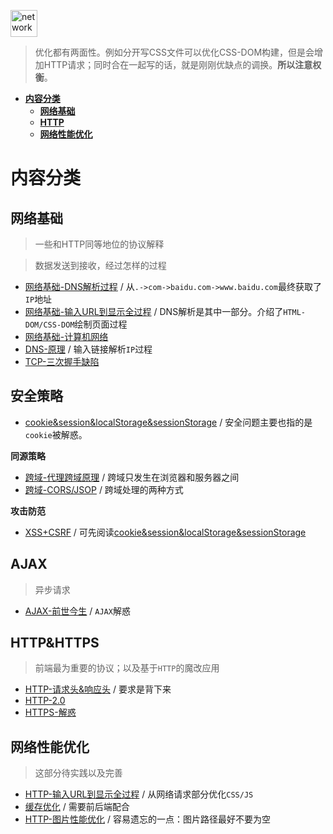 <img src="https://raw.githubusercontent.com/JiangWeixian/JS-Tips/master/img/http.png" height="43px" alt="network"></img>

> 优化都有两面性。例如分开写CSS文件可以优化CSS-DOM构建，但是会增加HTTP请求；同时合在一起写的话，就是刚刚优缺点的调换。**所以注意权衡**。

<!-- TOC -->

- [**内容分类**](#内容分类)
  - [**网络基础**](#网络基础)
  - [**HTTP**](#http)
  - [**网络性能优化**](#网络性能优化)

<!-- /TOC -->

# **内容分类**

## **网络基础**

> 一些和HTTP同等地位的协议解释

> 数据发送到接收，经过怎样的过程

* [网络基础-DNS解析过程](https://github.com/JiangWeixian/JS-Tips/blob/master/%E7%BD%91%E7%BB%9C%E5%9F%BA%E7%A1%80/DNS-%E5%8E%9F%E7%90%86%E8%A7%A3%E6%9E%90.md) / 从`.->com->baidu.com->www.baidu.com`最终获取了`IP`地址
* [网络基础-输入URL到显示全过程](https://github.com/JiangWeixian/JS-Tips/blob/master/%E7%BD%91%E7%BB%9C%E5%9F%BA%E7%A1%80/HTTP-%E8%BE%93%E5%85%A5url%E5%88%B0%E6%98%BE%E7%A4%BA%E9%A1%B5%E9%9D%A2%E4%BB%A5%E5%8F%8A%E8%AF%B7%E6%B1%82%E4%BC%98%E5%8C%96.md) / DNS解析是其中一部分。介绍了`HTML-DOM/CSS-DOM`绘制页面过程
* [网络基础-计算机网络](https://github.com/JiangWeixian/JS-Tips/blob/master/%E7%BD%91%E7%BB%9C%E5%9F%BA%E7%A1%80/%E8%AE%A1%E7%AE%97%E6%9C%BA%E7%BD%91%E7%BB%9C.md)
* [DNS-原理](https://github.com/JiangWeixian/JS-Tips/blob/master/%E7%BD%91%E7%BB%9C%E5%9F%BA%E7%A1%80/DNS-%E5%8E%9F%E7%90%86%E8%A7%A3%E6%9E%90.md) / 输入链接解析`IP`过程
* [TCP-三次握手缺陷](https://github.com/JiangWeixian/JS-Tips/blob/master/%E7%BD%91%E7%BB%9C%E5%9F%BA%E7%A1%80/TCP-%E4%B8%89%E6%AC%A1%E6%8F%A1%E6%89%8B%E7%BC%BA%E9%99%B7.md)

## **安全策略**

* [cookie&session&localStorage&sessionStorage](https://github.com/JiangWeixian/JS-Tips/blob/backend/%E7%BD%91%E7%BB%9C%E5%9F%BA%E7%A1%80/cookie%2Bsession%2Blocalstorage%2Btoken.md) / 安全问题主要也指的是`cookie`被解惑。

**同源策略**

* [跨域-代理跨域原理](https://github.com/JiangWeixian/JS-Tips/blob/master/%E7%BD%91%E7%BB%9C%E5%9F%BA%E7%A1%80/%E8%B7%A8%E5%9F%9F-%E4%BB%A3%E7%90%86%E8%B7%A8%E5%9F%9F%E5%8E%9F%E7%90%86.md) / 跨域只发生在浏览器和服务器之间
* [跨域-CORS/JSOP](https://github.com/JiangWeixian/JS-Tips/blob/master/%E7%BD%91%E7%BB%9C%E5%9F%BA%E7%A1%80/%E8%B7%A8%E5%9F%9F%E5%A4%84%E7%90%86.md) / 跨域处理的两种方式

**攻击防范**

* [XSS+CSRF](https://github.com/JiangWeixian/JS-Tips/blob/master/%E7%BD%91%E7%BB%9C%E5%9F%BA%E7%A1%80/xss%2Bcsrf.md) / 可先阅读[cookie&session&localStorage&sessionStorage](https://github.com/JiangWeixian/JS-Tips/blob/backend/%E7%BD%91%E7%BB%9C%E5%9F%BA%E7%A1%80/cookie%2Bsession%2Blocalstorage%2Btoken.md)

## **AJAX**
> 异步请求

* [AJAX-前世今生](https://github.com/JiangWeixian/JS-Tips/blob/master/%E7%BD%91%E7%BB%9C%E5%9F%BA%E7%A1%80/AJAX-%E5%89%8D%E4%B8%96%E4%BB%8A%E7%94%9F%E8%A7%A3%E6%83%91.md) / `AJAX`解惑

## **HTTP&HTTPS**

> 前端最为重要的协议；以及基于`HTTP`的魔改应用

* [HTTP-请求头&响应头](https://github.com/JiangWeixian/JS-Tips/blob/master/%E7%BD%91%E7%BB%9C%E5%9F%BA%E7%A1%80/HTTP-request%26response-headers.md) / 要求是背下来
* [HTTP-2.0](https://github.com/JiangWeixian/JS-Tips/blob/master/%E7%BD%91%E7%BB%9C%E5%9F%BA%E7%A1%80/HTTP-2.0.md)
* [HTTPS-解惑](https://github.com/JiangWeixian/JS-Tips/blob/master/%E7%BD%91%E7%BB%9C%E5%9F%BA%E7%A1%80/HTTPS-%E8%A7%A3%E9%87%8A.md)

## **网络性能优化**

> 这部分待实践以及完善

* [HTTP-输入URL到显示全过程](https://github.com/JiangWeixian/JS-Tips/blob/master/%E7%BD%91%E7%BB%9C%E5%9F%BA%E7%A1%80/HTTP-%E8%BE%93%E5%85%A5url%E5%88%B0%E6%98%BE%E7%A4%BA%E9%A1%B5%E9%9D%A2%E4%BB%A5%E5%8F%8A%E8%AF%B7%E6%B1%82%E4%BC%98%E5%8C%96.md) / 从网络请求部分优化`CSS/JS`
* [缓存优化](https://github.com/JiangWeixian/JS-Tips/blob/master/%E7%BD%91%E7%BB%9C%E5%9F%BA%E7%A1%80/HTTP-%E7%BC%93%E5%AD%98%E6%80%A7%E8%83%BD%E4%BC%98%E5%8C%96.md) / 需要前后端配合
* [HTTP-图片性能优化](https://github.com/JiangWeixian/JS-Tips/blob/master/%E7%BD%91%E7%BB%9C%E5%9F%BA%E7%A1%80/HTTP-%E5%9B%BE%E7%89%87%E6%80%A7%E8%83%BD%E4%BC%98%E5%8C%96.md) / 容易遗忘的一点：图片路径最好不要为空
